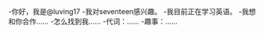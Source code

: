 -你好，我是@luving17
-我对seventeen感兴趣。
-我目前正在学习英语。
-我想和你合作……
-怎么找到我……
-代词：……
-趣事：……

<!---
luving17/luving17是一个特殊的存储库，因为它的'README.md（这个文件）出现在你的GitHub配置文件中。
您可以单击预览链接查看更改。
--->

